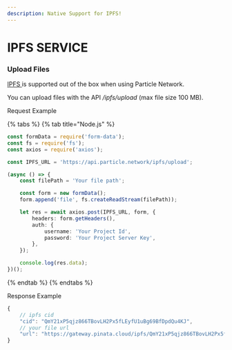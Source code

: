 ```yaml
---
description: Native Support for IPFS!
---
```


# IPFS SERVICE

### Upload Files

[IPFS ](https://ipfs.io)is supported out of the box when using Particle Network.

You can upload files with the API _/ipfs/upload_ (max file size 100 MB).



Request Example

{% tabs %}
{% tab title="Node.js" %}
```typescript
const formData = require('form-data');
const fs = require('fs');
const axios = require('axios');

const IPFS_URL = 'https://api.particle.network/ipfs/upload';

(async () => {
    const filePath = 'Your file path';

    const form = new formData();
    form.append('file', fs.createReadStream(filePath));

    let res = await axios.post(IPFS_URL, form, {
        headers: form.getHeaders(),
        auth: {
            username: 'Your Project Id',
            password: 'Your Project Server Key',
        },
    });

    console.log(res.data);
})();
```
{% endtab %}
{% endtabs %}

Response Example

```typescript
{
    // ipfs cid
    "cid": "QmY21xP5qjz866TBovLH2Px5fLEyfU1uBg69BfDpdQu4KJ",
    // your file url
    "url": "https://gateway.pinata.cloud/ipfs/QmY21xP5qjz866TBovLH2Px5fLEyfU1uBg69BfDpdQu4KJ"
}
```

